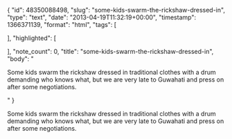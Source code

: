 {
  "id": 48350088498,
  "slug": "some-kids-swarm-the-rickshaw-dressed-in",
  "type": "text",
  "date": "2013-04-19T11:32:19+00:00",
  "timestamp": 1366371139,
  "format": "html",
  "tags": [

  ],
  "highlighted": [

  ],
  "note_count": 0,
  "title": "some-kids-swarm-the-rickshaw-dressed-in",
  "body": "<p>Some kids swarm the rickshaw dressed in traditional clothes with a drum demanding who knows what, but we are very late to Guwahati and press on after some negotiations.</p>"
}

<p>Some kids swarm the rickshaw dressed in traditional clothes with a drum demanding who knows what, but we are very late to Guwahati and press on after some negotiations.</p>